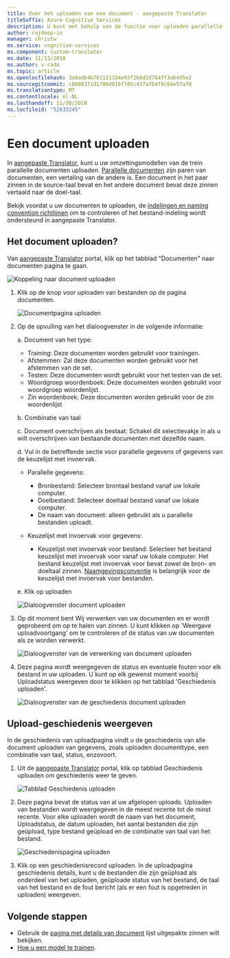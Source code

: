 ```yaml
---
title: Over het uploaden van een document - aangepaste Translator
titleSuffix: Azure Cognitive Services
description: U kunt met behulp van de functie voor uploaden parallelle document uploaden voor uw trainingen. Parallelle documenten bestaan uit paren van documenten is, de vertaling van de andere. Een document in het paar zinnen in de source-taal bevat en het andere document bevat deze zinnen vertaald naar de doel-taal.
author: rajdeep-in
manager: christw
ms.service: cognitive-services
ms.component: custom-translator
ms.date: 11/13/2018
ms.author: v-rada
ms.topic: article
ms.openlocfilehash: 3a0adb4b761121334e93f2b8d2d764ff3ab495e2
ms.sourcegitcommit: c8088371d1786d016f785c437a7b4f9c64e57af0
ms.translationtype: MT
ms.contentlocale: nl-NL
ms.lasthandoff: 11/30/2018
ms.locfileid: "52633245"
---
```

# <a name="upload-a-document"></a>Een document uploaden

In [aangepaste Translator](https://portal.customtranslator.azure.ai), kunt u uw omzettingsmodellen van de trein parallelle documenten uploaden. [Parallelle documenten](what-are-parallel-documents.md) zijn paren van documenten, een vertaling van de andere is. Een document in het paar zinnen in de source-taal bevat en het andere document bevat deze zinnen vertaald naar de doel-taal.

Bekijk voordat u uw documenten te uploaden, de [indelingen en naming convention richtlijnen](document-formats-naming-convention.md) om te controleren of het bestand-indeling wordt ondersteund in aangepaste Translator.

## <a name="how-to-upload-document"></a>Het document uploaden?

Van [aangepaste Translator](https://portal.customtranslator.azure.ai) portal, klik op het tabblad "Documenten" naar documenten pagina te gaan.

![Koppeling naar document uploaden](media/how-to/how-to-upload-1.png)


1.  Klik op de knop voor uploaden van bestanden op de pagina documenten.

    ![Documentpagina uploaden](media/how-to/how-to-upload-2.png)

2.  Op de opvulling van het dialoogvenster in de volgende informatie:

    a.  Document van het type:

    -  Training: Deze documenten worden gebruikt voor trainingen.
    -  Afstemmen: Zal deze documenten worden gebruikt voor het afstemmen van de set.
    -  Testen: Deze documenten wordt gebruikt voor het testen van de set.
    -  Woordgroep woordenboek: Deze documenten worden gebruikt voor woordgroep woordenlijst.
    -  Zin woordenboek: Deze documenten worden gebruikt voor de zin woordenlijst

    b.  Combinatie van taal

    c.  Document overschrijven als bestaat: Schakel dit selectievakje in als u wilt overschrijven van bestaande documenten met dezelfde naam.

    d.  Vul in de betreffende sectie voor parallelle gegevens of gegevens van de keuzelijst met invoervak.

    -  Parallelle gegevens:
        -  Bronbestand: Selecteer brontaal bestand vanaf uw lokale computer.
        -  Doelbestand: Selecteer doeltaal bestand vanaf uw lokale computer.
        -  De naam van document: alleen gebruikt als u parallelle bestanden uploadt.

    - Keuzelijst met invoervak voor gegevens:
        -  Keuzelijst met invoervak voor bestand: Selecteer het bestand keuzelijst met invoervak voor vanaf uw lokale computer. Het bestand keuzelijst met invoervak voor bevat zowel de bron- en doeltaal zinnen. [Naamgevingsconventie](document-formats-naming-convention.md) is belangrijk voor de keuzelijst met invoervak voor bestanden.

    e.  Klik op uploaden

    ![Dialoogvenster document uploaden](media/how-to/how-to-upload-dialog.png)

3.  Op dit moment bent Wij verwerken van uw documenten en er wordt geprobeerd om op te halen van zinnen. U kunt klikken op 'Weergave uploadvoortgang' om te controleren of de status van uw documenten als ze worden verwerkt.

    ![Dialoogvenster van de verwerking van document uploaden](media/how-to/how-to-upload-processing-dialog.png)

4.  Deze pagina wordt weergegeven de status en eventuele fouten voor elk bestand in uw uploaden. U kunt op elk gewenst moment voorbij Uploadstatus weergeven door te klikken op het tabblad 'Geschiedenis uploaden'.

    ![Dialoogvenster van de geschiedenis document uploaden](media/how-to/how-to-upload-document-history.png)


## <a name="view-upload-history"></a>Upload-geschiedenis weergeven

In de geschiedenis van uploadpagina vindt u de geschiedenis van alle document uploaden van gegevens, zoals uploaden documenttype, een combinatie van taal, status, enzovoort.

1. Uit de [aangepaste Translator](https://portal.customtranslator.azure.ai) portal, klik op tabblad Geschiedenis uploaden om geschiedenis weer te geven.

    ![Tabblad Geschiedenis uploaden](media/how-to/how-to-upload-history-1.png)

2. Deze pagina bevat de status van al uw afgelopen uploads. Uploaden van bestanden wordt weergegeven in de meest recente tot de minst recente. Voor elke uploaden wordt de naam van het document, Uploadstatus, de datum uploaden, het aantal bestanden die zijn geüpload, type bestand geüpload en de combinatie van taal van het bestand.

    ![Geschiedenispagina uploaden](media/how-to/how-to-document-history-2.png)

3. Klik op een geschiedenisrecord uploaden. In de uploadpagina geschiedenis details, kunt u de bestanden die zijn geüpload als onderdeel van het uploaden, geüploade status van het bestand, de taal van het bestand en de fout bericht (als er een fout is opgetreden in uploaden) weergeven.

## <a name="next-steps"></a>Volgende stappen

- Gebruik de [pagina met details van document](how-to-view-document-details.md) lijst uitgepakte zinnen wilt bekijken.
- [Hoe u een model te trainen](how-to-train-model.md).
